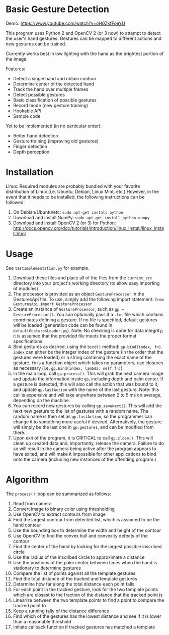 Basic Gesture Detection
===========

Demo: https://www.youtube.com/watch?v=oH0ZkfFoeYU

This program uses Python 2 and OpenCV 2 (or 3 now) to attempt to detect the user's hand gestures. Gestures can be mapped to different actions and new gestures can be trained.

Currently works best in low lighting with the hand as the brightest portion of the image.

Features:

* Detect a single hand and obtain contour
* Determine center of the detected hand
* Track the hand over multiple frames
* Detect possible gestures
* Basic classification of possible gestures
* Record mode (new gesture training)
* Hookable API
* Sample code

Yet to be implemented (in no particular order):

* Better hand detection
* Gesture training (improving old gestures)
* Finger detection
* Depth perception

Installation
===========

Linux: Required modules are probably bundled with your favorite distribution of Linux (i.e. Ubuntu, Debian, Linux Mint, etc.) However, in the event that it needs to be installed, the following instructions can be followed:

1. On Debian/Ubuntu/etc: `sudo apt-get install python`
2. Download and install NumPy: `sudo apt-get install python-numpy`
3. Download and install OpenCV 2 (or 3) for Python: http://docs.opencv.org/doc/tutorials/introduction/linux_install/linux_install.html

Usage
===========

See `testImplementation.py` for example. 

1. Download these files and place all of the files from the `current_src` directory into your project's working directory (to allow easy importing of modules)
2. The processor is provided as an object `GestureProcessor` in the GesturesApi file. To use, simply add the following import statement: `from GesturesApi import GestureProcessor`
3. Create an instance of `GestureProcessor`, such as `gp = GestureProcessor()`. You can optionally pass it a `.txt` file which contains coordinates defining a gesture. If no file is specified, default gestures will be loaded (generation code can be found in `defaultGesturesLoader.py`). Note: No checking is done for data integrity; it is assumed that the provided file meets the proper format specifications.
4. Bind gestures as desired, using the `bind()` method: `gp.bind(index, fn)`. `index` can either be the integer index of the gesture (in the order that the gestures were loaded) or a string containing the exact name of the gesture. `fn` is a function object which takes no parameters; use closures as necessary (i.e. `gp.bind(index, lambda: self.fn)`)
5. In the main loop, call `gp.process()`. This will grab the next camera image and update the information inside `gp`, including depth and palm center. If a gesture is detected, this will also call the action that was bound to it, and update `gp.lastAction` with the name of the last gesture. Note: this call is expensive and will take anywhere between 2 to 5 ms on average, depending on the machine.
6. You can record new gestures by calling `gp.saveNext()`. This will add the next new gesture to the list of gestures with a random name. The random name is then set as `gp.lastAction`, so the programmer can change it to something more useful if desired. Alternatively, the gesture will simply be the last one in `gp.gestures`, and can be modified from there.
7. Upon exit of the program, it is CRITICAL to call `gp.close()`. This will clean up created data and, importantly, release the camera. Failure to do so will result in the camera being active after the program appears to have exited, and will make it impossible for other applications to bind onto the camera (including new instances of the offending program.)

Algorithm
===

The `process()` loop can be summarized as follows:

1. Read from camera
2. Convert image to binary color using thresholding
3. Use OpenCV to extract contours from image
4. Find the largest contour from detected list, which is assumed to be the hand contour
5. Use the bounding box to determine the width and height of the contour
6. Use OpenCV to find the convex hull and convexity defects of the contour
7. Find the center of the hand by looking for the largest possible inscribed circle
8. Use the radius of the inscribed circle to approximate a distance
9. Use the positions of the palm center between times when the hand is stationary to determine gestures
10. Compare the list of points against all the template gestures:
  1. Find the total distance of the tracked and template gestures
  2. Determine how far along the total distance each point falls
  3. For each point in the tracked gesture, look for the two template points which are closest to the fraction of the distance that the tracked point is
  4. Linearize between the two template points to find a point to compare the tracked point to
  5. Keep a running tally of the distance difference
  6. Find which of the gestures has the lowest distance and see if it is lower than a reasonable threshold
11. Initiate callback function if tracked gestures has matched a template
